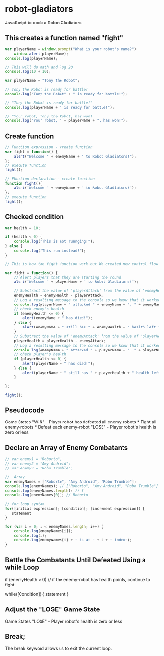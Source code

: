 # robot-gladiators
JavaScript to code a Robot Gladiators.

## This creates a function named "fight"

```js
var playerName = window.prompt("What is your robot's name?")
    window.alert(playerName);
console.log(playerName);
```

```js
// This will do math and log 20
console.log(10 + 10);
```

```js
var playerName = "Tony the Robot";

// Tony the Robot is ready for battle!
console.log("Tony the Robot" + " is ready for battle!");

// "Tony the Robot is ready for battle!"
console.log(playerName + " is ready for battle!");

// "Your robot, Tony the Robot, has won!
console.log("Your robot, " + playerName + ", has won!");
```

## Create function

```js
// Function expression - create function
var fight = function() {
    alert("Welcome " + enemyName + " to Robot Gladiators!");
};
// execute function
fight();

// FUnction declaration - create function
function fight(){
    alert("Welcome " + enemyName + " to Robot Gladiators!");
};
// execute function
fight();
```

## Checked condition 

```js
var health = 10;

if (health < 0) {
    console.log("This is not runnging!");
} else {
    console.log("This run instead!");
}
```

```js
// This is how the fight function work but We created new control flow that make easier to read

var fight = function() {
    // Alert players that they are starting the round
    alert("Welcome " + playerName + " to Robot Gladiators!");

    // Substract the value of 'playerAttack' from the value of 'enemyHealth' and use that result to update the value in the 'enemyHealth' variable
    enemyHealth = enemyHealth - playerAttack;
    // Log a resulting message to the console so we know that it worked
    console.log(playerName + " attacked " + enemyName + ". " + enemyName + " now has " + enemyHealth + " health remaining.");
    // check enemy's health
    if (enemyHealth <= 0) {
        alert(enemyName + " has died!");
    } else {
        alert(enemyName + " still has " + enemyHealth + " health left.");
    }
    // Substract the value of 'enemyAttack' from the value of 'playerHealth' and use that result to update the value in the 'playerHealth' variable
    playerHealth = playerHealth - enemyAttack;
    // Log a resulting message to the console so we know that it worked
    console.log(enemyName + " attacked " + playerName + ". " + playerName + " now has " + playerHealth + " health remaining.");
    // check player's health
    if (playerHealth <= 0) {
        alert(playerName + " has died!");
    } else {
        alert(playerName + " still has " + playerHealth + " health left.");
    }

};

fight();
```

## Pseudocode

Game States
"WIN" - Player robot has defeated all enemy-robots
    * Fight all enemy-robots
    * Defeat each enemy-robot
"LOSE" - Player robot's health is zero or less

## Declare an Array of Enemy Combatants

```js
// var enemy1 = "Roborto";
// var enemy2 = "Amy Android";
// var enemy3 = "Robo Trumble";

//  Array
var enemyNames = ["Roborto", "Amy Android", "Robo Trumble"];
console.log(enemyNames); // ["Roborto", "Amy Android", "Robo Trumble"]
console.log(enemyNames.length); // 3
console.log(enemyNames[0]); // Roborto

// for loop syntax
for([initial expression]; [condition]; [increment expression]) {
   statement
}

for (var i = 0; i < enemyNames.length; i++) {
    console.log(enemyNames[i]);
    console.log(i);
    console.log(enemyNames[i] + " is at " + i + " index");
}

```

## Battle the Combatants Until Defeated Using a while Loop

if (enemyHealth > 0) // if the enemy-robot has health points, continue to fight

while([Condition]) {
  statement
}

## Adjust the "LOSE" Game State

Game States
"LOSE" - Player robot's health is zero or less

## Break;
The break keyword allows us to exit the current loop.